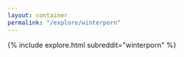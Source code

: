 ```yaml
---
layout: container
permalink: "/explore/winterporn"
---
```


<link rel="stylesheet" type="text/css" href="/static/css/explore.css">
{% include explore.html subreddit="winterporn" %}
